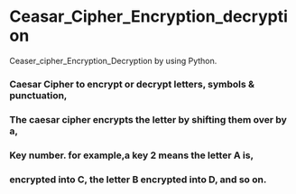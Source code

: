 # Ceasar_Cipher_Encryption_decryption
Ceaser_cipher_Encryption_Decryption by using Python.

### Caesar Cipher to encrypt or decrypt letters, symbols & punctuation,
### The caesar cipher encrypts the letter by shifting them over by a,
### Key number. for example,a key 2 means the letter A is,
### encrypted into C, the letter B encrypted into D, and so on.
